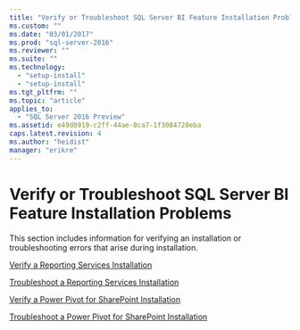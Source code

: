 ```yaml
---
title: "Verify or Troubleshoot SQL Server BI Feature Installation Problems | Microsoft Docs"
ms.custom: ""
ms.date: "03/01/2017"
ms.prod: "sql-server-2016"
ms.reviewer: ""
ms.suite: ""
ms.technology: 
  - "setup-install"
  - "setup-install"
ms.tgt_pltfrm: ""
ms.topic: "article"
applies_to: 
  - "SQL Server 2016 Preview"
ms.assetid: e49d0919-c2ff-44ae-8ca7-1f3084720eba
caps.latest.revision: 4
ms.author: "heidist"
manager: "erikre"
---
```

# Verify or Troubleshoot SQL Server BI Feature Installation Problems
  This section includes information for verifying an installation or troubleshooting errors that arise during installation.  
  
 [Verify a Reporting Services Installation](../reporting-services/install/windows/verify-a-reporting-services-installation.md)  
  
 [Troubleshoot a Reporting Services Installation](../reporting-services/install/windows/troubleshoot-a-reporting-services-installation.md)  
  
 [Verify a Power Pivot for SharePoint Installation](../analysis-services/instances/install/windows/verify-a-power-pivot-for-sharepoint-installation.md)  
  
 [Troubleshoot a Power Pivot for SharePoint Installation](../analysis-services/troubleshoot-a-power-pivot-for-sharepoint-installation.md)  
  
  
